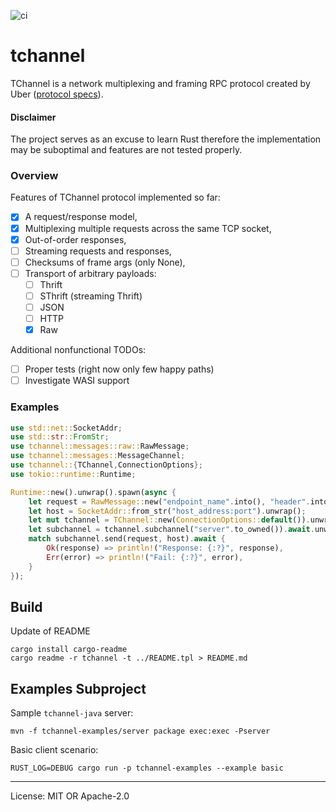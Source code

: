 ![ci](https://github.com/pwalski/tchannel-rust/actions/workflows/ci.yml/badge.svg)

# tchannel

TChannel is a network multiplexing and framing RPC protocol created by Uber ([protocol specs](https://github.com/uber/tchannel/blob/master/docs/protocol.md)).

#### Disclaimer

The project serves as an excuse to learn Rust therefore the implementation may be suboptimal and features are not tested properly.

### Overview

Features of TChannel protocol implemented so far:

 * [x] A request/response model,
 * [x] Multiplexing multiple requests across the same TCP socket,
 * [x] Out-of-order responses,
 * [ ] Streaming requests and responses,
 * [ ] Checksums of frame args (only None),
 * [ ] Transport of arbitrary payloads:
    * [ ] Thrift
    * [ ] SThrift (streaming Thrift)
    * [ ] JSON
    * [ ] HTTP
    * [x] Raw

Additional nonfunctional TODOs:

 * [ ] Proper tests (right now only few happy paths)
 * [ ] Investigate WASI support

### Examples
```rust
use std::net::SocketAddr;
use std::str::FromStr;
use tchannel::messages::raw::RawMessage;
use tchannel::messages::MessageChannel;
use tchannel::{TChannel,ConnectionOptions};
use tokio::runtime::Runtime;

Runtime::new().unwrap().spawn(async {
    let request = RawMessage::new("endpoint_name".into(), "header".into(), "payload".into());
    let host = SocketAddr::from_str("host_address:port").unwrap();
    let mut tchannel = TChannel::new(ConnectionOptions::default()).unwrap();
    let subchannel = tchannel.subchannel("server".to_owned()).await.unwrap();
    match subchannel.send(request, host).await {
        Ok(response) => println!("Response: {:?}", response),
        Err(error) => println!("Fail: {:?}", error),
    }
});
```


## Build

Update of README
```shell
cargo install cargo-readme
cargo readme -r tchannel -t ../README.tpl > README.md
```

## Examples Subproject

Sample `tchannel-java` server:
```shell
mvn -f tchannel-examples/server package exec:exec -Pserver
```

Basic client scenario:
```shell
RUST_LOG=DEBUG cargo run -p tchannel-examples --example basic
```

---

License: MIT OR Apache-2.0
